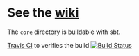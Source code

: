 
See the [wiki](https://github.com/adampingel/axle/wiki)
=======================================================

The `core` directory is buildable with sbt.

[Travis CI](http://travis-ci.org/) to verifies the build
[![Build Status](https://secure.travis-ci.org/adampingel/axle.png)](http://travis-ci.org/adampingel/axle)
